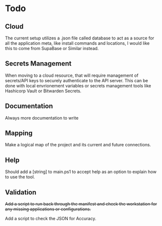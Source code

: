 # Todo

## Cloud
The current setup utilizes a .json file called database to act as a source for all the application meta, like install commands and locations, I would like this to come from SupaBase or Similar instead.

## Secrets Management
When moving to a cloud resource, that will require management of secrets/API keys to securely authenticate to the API server. This can be done with local envrionement variables or secrets management tools like Hashicorp Vault or Bitwarden Secrets.

## Documentation
Always more documentation to write

## Mapping
Make a logical map of the project and its current and future connections. 

## Help
Should add a [string] to main.ps1 to accept help as an option to explain how to use the tool.

## Validation
~~Add a script to run back through the manifest and check the workstation for any missing applications or configurations.~~

Add a script to check the JSON for Accuracy.




